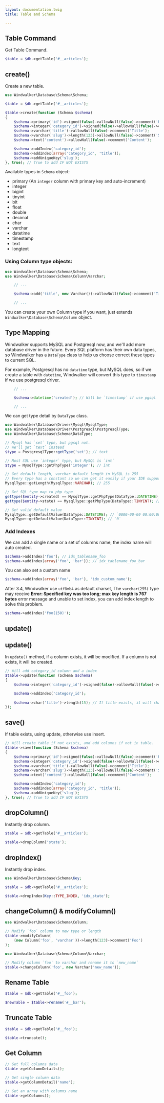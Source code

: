```yaml
---
layout: documentation.twig
title: Table and Schema

---
```


## Table Command

Get Table Command.

```php
$table = $db->getTable('#__articles');
```

## create()

Create a new table.

```php
use Windwalker\Database\Schema\Schema;

$table = $db->getTable('#__articles');

$table->create(function (Schema $schema)
{
    $schema->primary('id')->signed(false)->allowNull(false)->comment('Primary Key');
    $schema->integer('category_id')->signed(false)->allowNull(false)->comment('Cat Key');
    $schema->varchar('title')->allowNull(false)->comment('Title');
    $schema->varchar('slug')->length(123)->allowNull(false)->comment('Slug');
    $schema->text('content')->allowNull(false)->comment('Content');

	$schema->addIndex('category_id');
	$schema->addIndex(array('category_id', 'title'));
	$schema->addUniqueKey('slug');
}, true); // True to add IF NOT EXISTS
```

Available types in `Schema` object:

- primary (An `integer` column with primary key and auto-increment)
- integer
- bigint
- tinyint
- bit
- float
- double
- decimal
- char
- varchar
- datetime
- timestamp
- text
- longtext

### Using Column type objects:

```php
use Windwalker\Database\Schema\Schema;
use Windwalker\Database\Schema\Column\Varchar;

    // ...

    $schema->add('title', new Varchar())->allowNull(false)->comment('Title');

    // ...
```

You can create your own Column type if you want, just extends `Windwalker\Database\Schema\Column` object.

## Type Mapping

Windwalker supports MySQL and Postgresql now, and we'll add more database driver in the future. Every SQL platform has their
 own data types, so Windwalker has a `DataType` class to help us choose correct these types to current SQL.

For example, Postgresql has no `datatime` type, but MySQL does, so if we create a table with `datetime`, Windwalker will
 convert this type to `timestamp` if we use postgresql driver.

```php
    // ...

    $schema->datetime('created'); // Will be `timestamp` if use pgsql

    // ...
```

We can get type detail by `DataType` class.

```php
use Windwalker\Database\Driver\Mysql\MysqlType;
use Windwalker\Database\Driver\Postgresql\PostgresqlType;
use Windwalker\Database\Schema\DataType;

// Mysql has `set` type, but pgsql not.
// We'll get `text` instead
$type = PostgresqlType::getType('set'); // text

// Most SQL use `integer` type, but MySQL is `int`
$type = MysqlType::getPhpType('integer'); // int

// Get default length, varchar default length in MySQL is 255
// Every type has a constant so we can get it easily if your IDE supports auto-complete
MysqlType::getLength(MysqlType::VARCHAR); // 255

// Get SQL type map to php type
gettype($entity->created) == MysqlType::getPhpType(DataType::DATETIME); // Will be `string`
gettype($entity->state) == MysqlType::getPhpType(DataType::TINYINT); // Will be `int`

// Get valid default value
MysqlType::getDefaultValue(DataType::DATETIME); // `0000-00-00 00:00:00`
MysqlType::getDefaultValue(DataType::TINYINT); // `0`
```

### Add Indexes

We can add a single name or a set of columns name, the index name will auto created.

```php
$schema->addIndex('foo'); // idx_tablename_foo
$schema->addIndex(array('foo', 'bar')); // idx_tablename_foo_bar
```

You can also set a custom name

```php
$schema->addIndex(array('foo', 'bar'), 'idx_custom_name');
```

After 3.4, Windwalker use `utf8mb4` as default charset, The `varchar(255)` type may receive 
**Error: Specified key was too long; max key length is 767 bytes** error message and unable to set index, you can 
add index length to solve this problem.
 
```php
$schema->addIndex('foo(150)');
```

## update()

## update()

In `update()` method, if a column exists, it will be modified. If a column is not exists, it will be created.

``` php
// Will add category_id column and a index
$table->update(function (Schema $schema)
{
    $schema->integer('category_id')->signed(false)->allowNull(false)->comment('Cat Key');

	$schema->addIndex('category_id');
	
	$schema->char('title')->length(15); // If title exists, it will change to `char(15)`
});
```

## save()

If table exists, using update, otherwise use insert.

```php
// Will create table if not exists, and add columns if not in table.
$table->save(function (Schema $schema)
{
    $schema->primary('id')->signed(false)->allowNull(false)->comment('Primary Key');
    $schema->integer('category_id')->signed(false)->allowNull(false)->comment('Cat Key');
    $schema->varchar('title')->allowNull(false)->comment('Title');
    $schema->varchar('slug')->length(123)->allowNull(false)->comment('Slug');
    $schema->text('content')->allowNull(false)->comment('Content');

	$schema->addIndex('category_id');
	$schema->addIndex(array('category_id', 'title'));
	$schema->addUniqueKey('slug');
}, true); // True to add IF NOT EXISTS
```

## dropColumn()

Instantly drop column.

```php
$table = $db->getTable('#__articles');

$table->dropColumn('state');
```

## dropIndex()

Instantly drop index.

```php
use Windwalker\Database\Schema\Key;

$table = $db->getTable('#__articles');

$table->dropIndex(Key::TYPE_INDEX, 'idx_state');
```

## changeColumn() & modifyColumn()

```php
use Windwalker\Database\Schema\Column;

// Modify `foo` column to new type or length
$table->modifyColumn(
	(new Column('foo', 'varchar'))->length(123)->comment('Foo')
);

use Windwalker\Database\Schema\Column\Varchar;

// Modify column `foo` to varchar and rename it to `new_name`
$table->changeColumn('foo', new Varchar('new_name'));
```

## Rename Table

```php
$table = $db->getTable('#__foo');

$newTable = $table->rename('#__bar');
```

## Truncate Table

```php
$table = $db->getTable('#__foo');

$table->truncate();
```

## Get Column

```php
// Get full columns data
$table->getColumnDetails();

// Get single column data
$table->getColumnDetail('name');

// Get an array with columns name
$table->getColumns();
```
